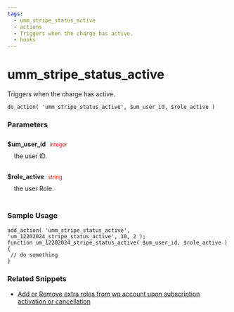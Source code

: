 ```yaml
---
tags: 
  - umm_stripe_status_active
  - actions
  - Triggers when the charge has active.
  - hooks
---
```

# umm\_stripe\_status\_active
Triggers when the charge has active.
<Badge text="Since 1.0.0" vertical="middle" />
``` php:no-line-numbers
do_action( 'umm_stripe_status_active', $um_user_id, $role_active )
```
<div class='hook-sep'></div>

### Parameters

<div style='padding: 10px 0px 10px;'>
<strong>$um_user_id</strong> <span style='color:red;font-size:12px;padding: 0px 5px 0px 5px' >integer</span>
<div style="margin-left:10px;padding: 10px 5px">the user ID.</div>
</div>
<div style='padding: 10px 0px 10px;'>
<strong>$role_active</strong> <span style='color:red;font-size:12px;padding: 0px 5px 0px 5px' >string</span>
<div style="margin-left:10px;padding: 10px 5px">the user Role.</div>
</div>
<div class='hook-sep'></div>



### Sample Usage

``` php:no-line-numbers
add_action( 'umm_stripe_status_active', 'um_12202024_stripe_status_active', 10, 2 );
function um_12202024_stripe_status_active( $um_user_id, $role_active ){
 // do something
}
```
<div class='hook-sep'></div>



### Related Snippets

- [ Add or Remove extra roles from wp account upon subscription activation or cancellation](../snippets/e2c3d12ec774f6a6383ca9abb5f2011e)


